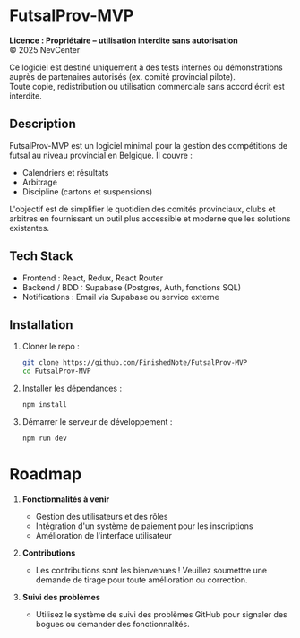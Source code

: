 # FutsalProv-MVP

**Licence : Propriétaire – utilisation interdite sans autorisation**  
© 2025 NevCenter

Ce logiciel est destiné uniquement à des tests internes ou démonstrations auprès de partenaires autorisés (ex. comité provincial pilote).  
Toute copie, redistribution ou utilisation commerciale sans accord écrit est interdite.

## Description

FutsalProv-MVP est un logiciel minimal pour la gestion des compétitions de futsal au niveau provincial en Belgique. Il couvre :

- Calendriers et résultats
- Arbitrage
- Discipline (cartons et suspensions)

L'objectif est de simplifier le quotidien des comités provinciaux, clubs et arbitres en fournissant un outil plus accessible et moderne que les solutions existantes.

## Tech Stack

- Frontend : React, Redux, React Router
- Backend / BDD : Supabase (Postgres, Auth, fonctions SQL)
- Notifications : Email via Supabase ou service externe

## Installation

1. Cloner le repo :

   ```bash
   git clone https://github.com/FinishedNote/FutsalProv-MVP
   cd FutsalProv-MVP
   ```

2. Installer les dépendances :

   ```bash
   npm install
   ```

3. Démarrer le serveur de développement :
   ```bash
   npm run dev
   ```

# Roadmap

1. **Fonctionnalités à venir**

   - Gestion des utilisateurs et des rôles
   - Intégration d'un système de paiement pour les inscriptions
   - Amélioration de l'interface utilisateur

2. **Contributions**

   - Les contributions sont les bienvenues ! Veuillez soumettre une demande de tirage pour toute amélioration ou correction.

3. **Suivi des problèmes**
   - Utilisez le système de suivi des problèmes GitHub pour signaler des bogues ou demander des fonctionnalités.
